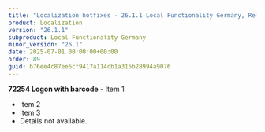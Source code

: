```yaml
---
title: "Localization hotfixes - 26.1.1 Local Functionality Germany, Release date July 1, 2025 - Hotfixes"
product: Localization
version: "26.1.1"
subproduct: Local Functionality Germany
minor_version: "26.1"
date: 2025-07-01 00:00:00+00:00
order: 89
guid: b76ee4c87ee6cf9417a114cb1a315b28994a9076
---
```


**72254 Logon with barcode** - Item 1- Item 2- Item 3- Details not available.
